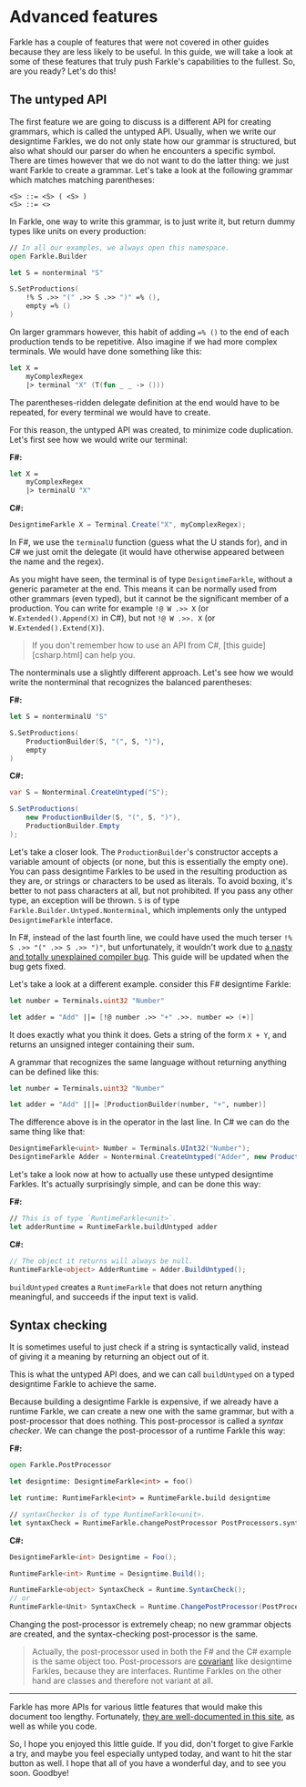 # Advanced features

Farkle has a couple of features that were not covered in other guides because they are less likely to be useful. In this guide, we will take a look at some of these features that truly push Farkle's capabilities to the fullest. So, are you ready? Let's do this!

## The untyped API

The first feature we are going to discuss is a different API for creating grammars, which is called the untyped API. Usually, when we write our designtime Farkles, we do not only state how our grammar is structured, but also what should our parser do when he encounters a specific symbol. There are times however that we do not want to do the latter thing: we just want Farkle to create a grammar. Let's take a look at the following grammar which matches matching parentheses:

```
<S> ::= <S> ( <S> )
<S> ::= <>
```

In Farkle, one way to write this grammar, is to just write it, but return dummy types like units on every production:

``` fsharp
// In all our examples, we always open this namespace.
open Farkle.Builder

let S = nonterminal "S"

S.SetProductions(
    !% S .>> "(" .>> S .>> ")" =% (),
    empty =% ()
)
```

On larger grammars however, this habit of adding `=% ()` to the end of each production tends to be repetitive. Also imagine if we had more complex terminals. We would have done something like this:

``` fsharp
let X =
    myComplexRegex
    |> terminal "X" (T(fun _ _ -> ()))
```

The parentheses-ridden delegate definition at the end would have to be repeated, for every terminal we would have to create.

For this reason, the untyped API was created, to minimize code duplication. Let's first see how we would write our terminal:

__F#:__
``` fsharp
let X =
    myComplexRegex
    |> terminalU "X"
```

__C#:__
``` csharp
DesigntimeFarkle X = Terminal.Create("X", myComplexRegex);
```

In F#, we use the `terminalU` function (guess what the U stands for), and in C# we just omit the delegate (it would have otherwise appeared between the name and the regex).

As you might have seen, the terminal is of type `DesigntimeFarkle`, without a generic parameter at the end. This means it can be normally used from other grammars (even typed), but it cannot be the significant member of a production. You can write for example `!@ W .>> X` (or `W.Extended().Append(X)` in C#), but not `!@ W .>>. X` (or `W.Extended().Extend(X)`).

> If you don't remember how to use an API from C#, [this guide][csharp.html] can help you.

The nonterminals use a slightly different approach. Let's see how we would write the nonterminal that recognizes the balanced parentheses:

__F#:__
``` fsharp
let S = nonterminalU "S"

S.SetProductions(
    ProductionBuilder(S, "(", S, ")"),
    empty
)
```

__C#:__
``` csharp
var S = Nonterminal.CreateUntyped("S");

S.SetProductions(
    new ProductionBuilder(S, "(", S, ")"),
    ProductionBuilder.Empty
);
```

Let's take a closer look. The `ProductionBuilder`'s constructor accepts a variable amount of objects (or none, but this is essentially the empty one). You can pass designtime Farkles to be used in the resulting production as they are, or strings or characters to be used as literals. To avoid boxing, it's better to not pass characters at all, but not prohibited. If you pass any other type, an exception will be thrown. `S` is of type `Farkle.Builder.Untyped.Nonterminal`, which implements only the untyped `DesigntimeFarkle` interface.

In F#, instead of the last fourth line, we could have used the much terser `!% S .>> "(" .>> S .>> ")"`, but unfortunately, it wouldn't work due to [a nasty and totally unexplained compiler bug][issue-7917]. This guide will be updated when the bug gets fixed.

Let's take a look at a different example. consider this F# designtime Farkle:

``` fsharp
let number = Terminals.uint32 "Number"

let adder = "Add" ||= [!@ number .>> "+" .>>. number => (+)]
```

It does exactly what you think it does. Gets a string of the form `X + Y`, and returns an unsigned integer containing their sum.

A grammar that recognizes the same language without returning anything can be defined like this:

``` fsharp
let number = Terminals.uint32 "Number"

let adder = "Add" |||= [ProductionBuilder(number, "+", number)]
```

The difference above is in the operator in the last line. In C# we can do the same thing like that:

``` csharp
DesigntimeFarkle<uint> Number = Terminals.UInt32("Number");
DesigntimeFarkle Adder = Nonterminal.CreateUntyped("Adder", new ProductionBuilder(Number, "+", Number))
```

Let's take a look now at how to actually use these untyped designtime Farkles. It's actually surprisingly simple, and can be done this way:

__F#:__
``` fsharp
// This is of type `RuntimeFarkle<unit>`.
let adderRuntime = RuntimeFarkle.buildUntyped adder
```

__C#:__
``` csharp
// The object it returns will always be null.
RuntimeFarkle<object> AdderRuntime = Adder.BuildUntyped();
```

`buildUntyped` creates a `RuntimeFarkle` that does not return anything meaningful, and succeeds if the input text is valid.

## Syntax checking

It is sometimes useful to just check if a string is syntactically valid, instead of giving it a meaning by returning an object out of it.

This is what the untyped API does, and we can call `buildUntyped` on a typed designtime Farkle to achieve the same.

Because building a designtime Farkle is expensive, if we already have a runtime Farkle, we can create a new one with the same grammar, but with a post-processor that does nothing. This post-processor is called a _syntax checker_. We can change the post-processor of a runtime Farkle this way:

__F#:__
``` fsharp
open Farkle.PostProcessor

let designtime: DesigntimeFarkle<int> = foo()

let runtime: RuntimeFarkle<int> = RuntimeFarkle.build designtime

// syntaxChecker is of type RuntimeFarkle<unit>.
let syntaxCheck = RuntimeFarkle.changePostProcessor PostProcessors.syntaxCheck runtime
```

__C#:__
``` csharp
DesigntimeFarkle<int> Designtime = Foo();

RuntimeFarkle<int> Runtime = Designtime.Build();

RuntimeFarkle<object> SyntaxCheck = Runtime.SyntaxCheck();
// or
RuntimeFarkle<Unit> SyntaxCheck = Runtime.ChangePostProcessor(PostProcessors.SyntaxChecker);
```

Changing the post-processor is extremely cheap; no new grammar objects are created, and the syntax-checking post-processor is the same.

> Actually, the post-processor used in both the F# and the C# example is the same object too. Post-processors are [covariant][covariance] like designtime Farkles, because they are interfaces. Runtime Farkles on the other hand are classes and therefore not variant at all.

---

Farkle has more APIs for various little features that would make this document too lengthy. Fortunately, [they are well-documented in this site](reference.html), as well as while you code.

So, I hope you enjoyed this little guide. If you did, don't forget to give Farkle a try, and maybe you feel especially untyped today, and want to hit the star button as well. I hope that all of you have a wonderful day, and to see you soon. Goodbye!

[issue-7917]: https://github.com/dotnet/fsharp/issues/7917
[covariance]: https://docs.microsoft.com/en-us/dotnet/csharp/programming-guide/concepts/covariance-contravariance/
